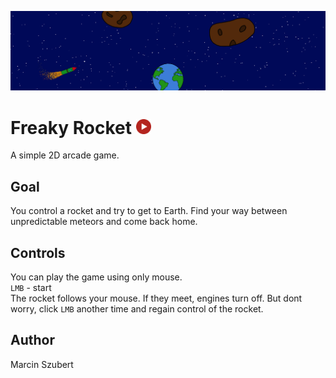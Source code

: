 ![Banner](./media/Banner.png)

# Freaky Rocket [<img alt="Play" title="Play" width="24px" src="./media/PlayButton.png"/>](https://givrox7.itch.io/hunt-gargul "Play")

A simple 2D arcade game.

## Goal

You control a rocket and try to get to Earth. Find your way between unpredictable meteors and come back home. 

## Controls

You can play the game using only mouse. 
<br />
```LMB``` - start
<br />
The rocket follows your mouse. If they meet, engines turn off. But dont worry, click ```LMB``` another time and regain control of the rocket.

## Author
Marcin Szubert
